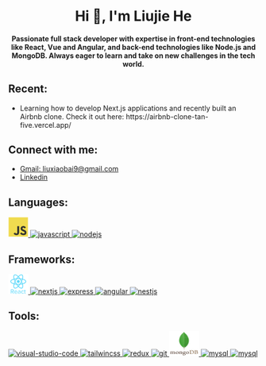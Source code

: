 
<h1 align="center">Hi 👋, I'm Liujie He</h1>
<h4 align="center">Passionate full stack developer with expertise in front-end technologies like React, Vue and Angular, and back-end technologies like Node.js and MongoDB. Always eager to learn and take on new challenges in the tech world.</h4>

<h2 align="left">Recent:</h3>
<ul>
  <li>
     Learning how to develop Next.js applications and recently built an Airbnb clone. Check it out here: https://airbnb-clone-tan-five.vercel.app/
  </li>
</ul>


<h2 align="left">Connect with me:</h3>

<ul>
  <li>
     <a href="mailto:liuxiaobai9@gmail.com" target="blank">Gmail: liuxiaobai9@gmail.com</a>
  </li>
  <li>
    <a href="https://www.linkedin.com/in/liujie-he-421702222/" target="blank">Linkedin</a>
  </li>
</ul>

<h2 align="left">Languages:</h2>

<a href="https://developer.mozilla.org/en-US/docs/Web/JavaScript" target="_blank" rel="noreferrer"> <img src="https://raw.githubusercontent.com/devicons/devicon/master/icons/javascript/javascript-original.svg" alt="javascript" width="40" height="40"/> </a> <a href="https://www.typescriptlang.org/" target="_blank" rel="noreferrer"> <img src="https://www.svgrepo.com/show/374146/typescript-official.svg" alt="javascript" width="40" height="40"/> </a> <a href="https://nodejs.org" target="_blank" rel="noreferrer"> <img src="https://www.svgrepo.com/show/303658/nodejs-1-logo.svg" alt="nodejs" width="50" /> </a> 




<h2 align="left">Frameworks:</h2>

<a href="https://react.dev/" target="_blank" rel="noreferrer"> <img src="https://raw.githubusercontent.com/devicons/devicon/master/icons/react/react-original-wordmark.svg" alt="react" width="40" height="40"/> </a> <a href="https://nextjs.org/" target="_blank" rel="noreferrer"> <img src="https://www.svgrepo.com/show/354112/nextjs.svg" alt="nextjs" width="40" height="40"/> </a> <a href="https://reactnative.dev/" target="_blank" rel="noreferrer"> <img src="https://d33wubrfki0l68.cloudfront.net/554c3b0e09cf167f0281fda839a5433f2040b349/ecfc9/img/header_logo.svg" alt="express" width="40" height="40"/></a><a href="https://angular.io/" target="_blank" rel="noreferrer"> <img src="https://www.svgrepo.com/show/452156/angular.svg" alt="angular" width="40" height="40"/> </a><a href="https://nestjs.com/" target="_blank" rel="noreferrer"> <img src="https://www.svgrepo.com/show/354107/nestjs.svg" alt="nestjs" width="40" height="40"/> </a>



<h2 align="left">Tools:</h3>

<a href="https://code.visualstudio.com/" target="_blank" rel="noreferrer"> <img src="https://www.svgrepo.com/show/354522/visual-studio-code.svg" alt="visual-studio-code" width="40" /> </a><a href="https://tailwindcss.com/" target="_blank" rel="noreferrer"> <img src="https://www.svgrepo.com/show/354431/tailwindcss-icon.svg" alt="tailwincss" width="40" /> </a><a href="https://redux.js.org/" target="_blank" rel="noreferrer"> <img src="https://www.svgrepo.com/show/452093/redux.svg" alt="redux" width="40" /> </a>  <a href="https://git-scm.com/" target="_blank" rel="noreferrer"> <img src="https://www.vectorlogo.zone/logos/git-scm/git-scm-icon.svg" alt="git" width="40" height="40"/> </a> <a href="https://www.mongodb.com/" target="_blank" rel="noreferrer"> <img src="https://raw.githubusercontent.com/devicons/devicon/master/icons/mongodb/mongodb-original-wordmark.svg" alt="mongodb" width="60" height="50"/> </a> <a href="https://www.apollographql.com/" target="_blank" rel="noreferrer"><img src="https://static-00.iconduck.com/assets.00/apollo-icon-512x512-xs5t5onq.png" alt="mysql" width="40" /></a><a href="https://rxjs.dev/" target="_blank" rel="noreferrer"> <img src="https://rxjs.dev/assets/images/logos/logo.png" alt="mysql" width="100" /> </a>







